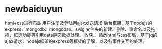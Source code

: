 # newbaiduyun
html+css进行布局
       用户注册及登陆用ajax发送请求
       后台框架：基于nodejs的express、mongodb、mongoose、swig
       文件夹的新建、删除、重命名以及拖拽、框选功能等引用data静态数据处理。
收获：
      熟悉html与css布局，基于jq的ajax请求，nodejs框架的express等框架的了解，以及各事件交互的处理。
